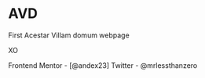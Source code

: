 # AVD
First Acestar Villam domum webpage 


XO

Frontend Mentor - [@andex23]
Twitter - @mrlessthanzero
